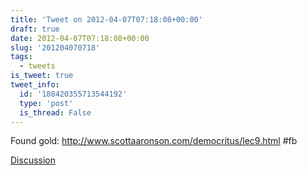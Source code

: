 ```yaml
---
title: 'Tweet on 2012-04-07T07:18:08+00:00'
draft: true
date: 2012-04-07T07:18:08+00:00
slug: '201204070718'
tags:
  - tweets
is_tweet: true
tweet_info:
  id: '188420355713544192'
  type: 'post'
  is_thread: False
---
```




Found gold: <http://www.scottaaronson.com/democritus/lec9.html> #fb

[Discussion](https://x.com/sytelus/status/188420355713544192)
